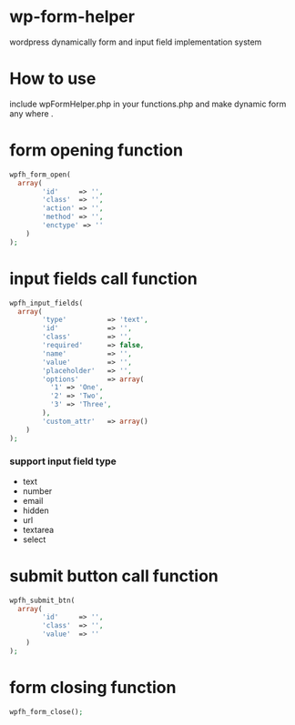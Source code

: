 # wp-form-helper
wordpress dynamically form and input field implementation system

# How to use 
include wpFormHelper.php in your functions.php and make dynamic form any where .
# form opening function 
```php
wpfh_form_open(
  array(
  		'id' 	 => '',
  		'class'	 => '',
  		'action' => '',
  		'method' => '',
  		'enctype' => ''
  	)
);
```
# input fields call function 
```php
wpfh_input_fields(
  array(
  		'type' 			=> 'text',
  		'id' 			=> '',
  		'class' 		=> '',
  		'required' 		=> false,
  		'name' 			=> '',
  		'value' 		=> '',
  		'placeholder' 	=> '',
  		'options' 		=> array(
  		  '1' => 'One',
  		  '2' => 'Two',
  		  '3' => 'Three',
  		),
  		'custom_attr'	=> array()
  	)
);
```
### support input field type
* text
* number
* email
* hidden
* url
* textarea
* select

# submit button call function
```php
wpfh_submit_btn(
  array(
  		'id' 	 => '',
  		'class'	 => '',
  		'value'  => ''
  	)
);
```
# form closing function 
```php
wpfh_form_close();
```


